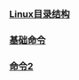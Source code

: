 ### [Linux目录结构](http://vfdxvffd.github.io/Linux目录结构)


### [基础命令](http://vfdxvffd.github.io/基础命令)


### [命令2](http://vfdxvffd.github.io/命令)
